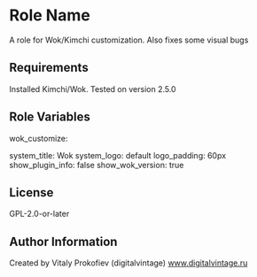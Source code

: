 Role Name
=========

A role for Wok/Kimchi customization. Also fixes some visual bugs

Requirements
------------

Installed Kimchi/Wok. Tested on version 2.5.0

Role Variables
--------------

wok_customize:

  system_title: Wok
  system_logo: default
  logo_padding: 60px
  show_plugin_info: false
  show_wok_version: true

License
-------

GPL-2.0-or-later

Author Information
------------------

Created by Vitaly Prokofiev (digitalvintage)
www.digitalvintage.ru
